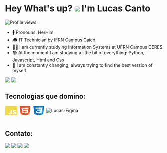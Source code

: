 <h1 align="left">Hey What's up? <img src="https://raw.githubusercontent.com/kaueMarques/kaueMarques/master/hi.gif" width="30px"> I'm Lucas Canto</h1>

<p align="left"> <img src="https://komarev.com/ghpvc/?username=lucascantodev&color=blueviolet" alt="Profile views"/> </p>

- 🚹 Pronouns: He/Him
- 🎓 IT Technician by IFRN Campus Caicó
- 👨‍💻 I am currently studying Information Systems at UFRN Campus CERES
- 📚 At the moment I am studying a little bit of everything: Python, Javascript, Html and Css
- 🧠 I am constantly changing, always trying to find the best version of myself

<div style="align: center">
    <img height="180em" src="https://github-readme-stats.vercel.app/api?username=lucascantodev&show_icons=true&theme=tokyonight&include_all_commits=true&count_private=true"/>
  <img height="180em" src="https://github-readme-stats.vercel.app/api/top-langs/?username=lucascantodev&layout=compact&langs_count=7&theme=tokyonight"/>
</div>

<div style="display: inline-block; padding: auto;">
  <h2>Tecnologias que domino:</h2>
  <img align="center" alt="Lucas-Js" height="30" width="40" src="https://raw.githubusercontent.com/devicons/devicon/master/icons/javascript/javascript-plain.svg"/>
  <img align="center" alt="Lucas-HTML" height="30" width="40" src="https://raw.githubusercontent.com/devicons/devicon/master/icons/html5/html5-original.svg"/>
  <img align="center" alt="Lucas-CSS" height="30" width="40" src="https://raw.githubusercontent.com/devicons/devicon/master/icons/css3/css3-original.svg"/>
  <img align="center" alt="Lucas-Figma" height="30" widht="40" src="https://cdn.jsdelivr.net/gh/devicons/devicon/icons/figma/figma-original.svg"/>
</div>

<div>
  <br>
  <h2>Contato:</h2>
  <a href="https://www.instagram.com/lucaascnto/" target="_blank"><img src="https://img.shields.io/badge/-Instagram-%23E4405F?style=for-the-badge&logo=instagram&logoColor=white" target="_blank"></a>
 <a href="https://twitter.com/Lucascantodev" target="_blank"><img src="https://img.shields.io/badge/Twitter-1DA1F2?style=for-the-badge&logo=twitter&logoColor=white" target="_blank"></a> 
  <a href = "mailto:lucascantodev@gmail.com"><img src="https://img.shields.io/badge/-Gmail-%23333?style=for-the-badge&logo=gmail&logoColor=white" target="_blank"></a>
  <a href="https://www.linkedin.com/in/lucascanto37281/" target="_blank"><img src="https://img.shields.io/badge/-LinkedIn-%230077B5?style=for-the-badge&logo=linkedin&logoColor=white" target="_blank"></a> 
</div>
